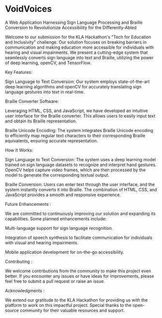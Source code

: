 # VoidVoices 

A Web Application Harnessing Sign Language Processing and Braille Conversion to Revolutionize Accessibility for the Differently-Abled

Welcome to our submission for the KLA Hackathon's "Tech for Education and Inclusivity" challenge. Our solution focuses on breaking barriers in communication and making education more accessible for individuals with hearing and visual impairments. We present a cutting-edge system that seamlessly converts sign language into text and Braille, utilizing the power of deep learning, openCV, and TensorFlow.

Key Features:

Sign Language to Text Conversion: Our system employs state-of-the-art deep learning algorithms and openCV for accurately translating sign language gestures into text in real-time.

Braille Converter Software: 

Leveraging HTML, CSS, and JavaScript, we have developed an intuitive user interface for the Braille converter. This allows users to easily input text and obtain its Braille representation.

Braille Unicode Encoding: The system integrates Braille Unicode encoding to efficiently map regular text characters to their corresponding Braille equivalents, ensuring accurate representation.

How It Works: 

Sign Language to Text Conversion: The system uses a deep learning model trained on sign language datasets to recognize and interpret hand gestures. OpenCV helps capture video frames, which are then processed by the model to generate the corresponding textual output.

Braille Conversion: Users can enter text through the user interface, and the system instantly converts it into Braille. The combination of HTML, CSS, and JavaScript provides a smooth and responsive experience.

Future Enhancements :

We are committed to continuously improving our solution and expanding its capabilities. Some planned enhancements include:

Multi-language support for sign language recognition.

Integration of speech synthesis to facilitate communication for individuals with visual and hearing impairments.

Mobile application development for on-the-go accessibility.

Contributing :

We welcome contributions from the community to make this project even better. If you encounter any issues or have ideas for improvements, please feel free to submit a pull request or raise an issue.


Acknowledgments : 

We extend our gratitude to the KLA Hackathon for providing us with the platform to work on this impactful project. Special thanks to the open-source community for their valuable resources and support.


